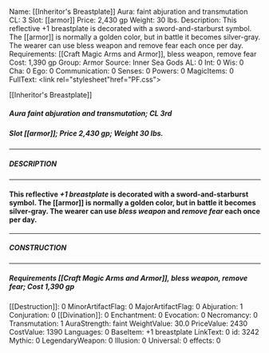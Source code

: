 Name: [[Inheritor's Breastplate]]
Aura: faint abjuration and transmutation
CL: 3
Slot: [[armor]]
Price: 2,430 gp
Weight: 30 lbs.
Description: This reflective +1 breastplate is decorated with a sword-and-starburst symbol. The [[armor]] is normally a golden color, but in battle it becomes silver-gray. The wearer can use bless weapon and remove fear each once per day.
Requirements: [[Craft Magic Arms and Armor]], bless weapon, remove fear
Cost: 1,390 gp
Group: Armor
Source: Inner Sea Gods
AL: 0
Int: 0
Wis: 0
Cha: 0
Ego: 0
Communication: 0
Senses: 0
Powers: 0
MagicItems: 0
FullText: <link rel="stylesheet"href="PF.css"><div class="heading"><p class="alignleft">[[Inheritor's Breastplate]]</p><div style="clear: both;"></div></div><div><h5><b>Aura </b>faint abjuration and transmutation; <b>CL </b>3rd</h5><h5><b>Slot </b>[[armor]]; <b>Price </b>2,430 gp; <b>Weight </b>30 lbs.</h5></div><hr/><div><h5><b>DESCRIPTION</b></h5></div><hr/><div><h4><p>This reflective <i>+1 breastplate</i> is decorated with a sword-and-starburst symbol. The [[armor]] is normally a golden color, but in battle it becomes silver-gray. The wearer can use <i>bless weapon</i> and <i>remove fear</i> each once per day.</p></h4></div><hr/><div><h5><b>CONSTRUCTION</b></h5></div><hr/><div><h5><b>Requirements </b>[[Craft Magic Arms and Armor]], <i>bless weapon</i>, <i>remove fear</i>; <b>Cost </b>1,390 gp</h5></div>
[[Destruction]]: 0
MinorArtifactFlag: 0
MajorArtifactFlag: 0
Abjuration: 1
Conjuration: 0
[[Divination]]: 0
Enchantment: 0
Evocation: 0
Necromancy: 0
Transmutation: 1
AuraStrength: faint
WeightValue: 30.0
PriceValue: 2430
CostValue: 1390
Languages: 0
BaseItem: +1 breastplate
LinkText: 0
id: 3242
Mythic: 0
LegendaryWeapon: 0
Illusion: 0
Universal: 0
effects: 0
